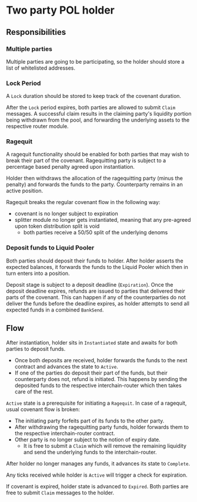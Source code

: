 # Two party POL holder

## Responsibilities

### Multiple parties

Multiple parties are going to be participating, so the holder should store a list of whitelisted addresses.

### Lock Period

A `Lock` duration should be stored to keep track of the covenant duration.

After the `Lock` period expires, both parties are allowed to submit `Claim` messages.
A successful claim results in the claiming party's liquidity portion being withdrawn from the
pool, and forwarding the underlying assets to the respective router module.

### Ragequit

A ragequit functionality should be enabled for both parties that may wish to break their part of the covenant.
Ragequitting party is subject to a percentage based penalty agreed upon instantiation.

Holder then withdraws the allocation of the ragequitting party (minus the penalty) and forwards the funds to the party.
Counterparty remains in an active position.

Ragequit breaks the regular covenant flow in the following way:

- covenant is no longer subject to expiration
- splitter module no longer gets instantiated, meaning that any pre-agreed upon token distribution split is void
  - both parties receive a 50/50 split of the underlying denoms

### Deposit funds to Liquid Pooler

Both parties should deposit their funds to holder. After holder asserts the expected balances, it forwards
the funds to the Liquid Pooler which then in turn enters into a position.

Deposit stage is subject to a deposit deadline (`Expiration`).
Once the deposit deadline expires, refunds are issued to parties that delivered their parts of the covenant.
This can happen if any of the counterparties do not deliver the funds before the deadline expires, as holder attempts to send all expected funds in a combined `BankSend`.

## Flow

After instantiation, holder sits in `Instantiated` state and awaits for both parties to deposit funds.

- Once both deposits are received, holder forwards the funds to the next contract and advances the state to `Active`.
- If one of the parties do deposit their part of the funds, but their counterparty does not, refund is initiated. This happens by sending the deposited funds to the respective interchain-router which then takes care of the rest.

`Active` state is a prerequisite for initiating a `Ragequit`. In case of a ragequit, usual covenant flow is broken:

- The initiating party forfeits part of its funds to the other party.
- After withdrawing the ragequitting party funds, holder forwards them to the respective interchain-router contract.
- Other party is no longer subject to the notion of expiry date.
  - It is free to submit a `Claim` which will remove the remaining liquidity and send the underlying funds to the interchain-router.

After holder no longer manages any funds, it advances its state to `Complete`.

Any ticks received while holder is `Active` will trigger a check for expiration.

If covenant is expired, holder state is advanced to `Expired`.
Both parties are free to submit `Claim` messages to the holder.
